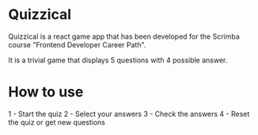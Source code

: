 # Quizzical

Quizzical is a react game app that has been developed for the Scrimba course "Frontend Developer Career Path".

It is a trivial game that displays 5 questions with 4 possible answer.

# How to use
1 - Start the quiz
2 - Select your answers
3 - Check the answers
4 - Reset the quiz or get new questions